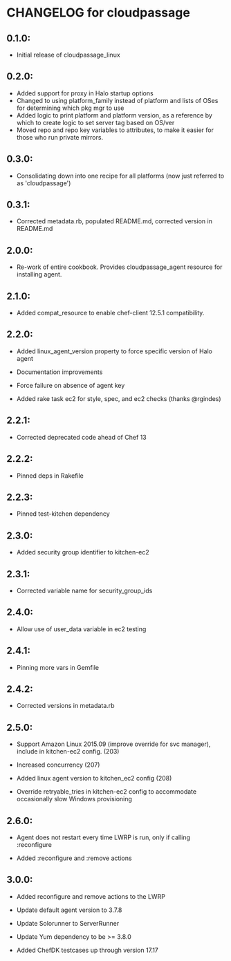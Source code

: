 # CHANGELOG for cloudpassage

## 0.1.0:

* Initial release of cloudpassage_linux

## 0.2.0:

* Added support for proxy in Halo startup options
* Changed to using platform_family instead of platform and lists of OSes for determining which pkg mgr to use
* Added logic to print platform and platform version, as a reference by which to create logic to set server tag based on OS/ver
* Moved repo and repo key variables to attributes, to make it easier for those who run private mirrors.

## 0.3.0:

* Consolidating down into one recipe for all platforms (now just referred to as 'cloudpassage')

## 0.3.1:

* Corrected metadata.rb, populated README.md, corrected version in README.md

## 2.0.0:

* Re-work of entire cookbook.  Provides cloudpassage_agent resource for installing agent.

## 2.1.0:

* Added compat_resource to enable chef-client 12.5.1 compatibility.

## 2.2.0:

* Added linux_agent_version property to force specific version of Halo agent

* Documentation improvements

* Force failure on absence of agent key

* Added rake task ec2 for style, spec, and ec2 checks (thanks @rgindes)

## 2.2.1:

* Corrected deprecated code ahead of Chef 13

## 2.2.2:

* Pinned deps in Rakefile

## 2.2.3:

* Pinned test-kitchen dependency

## 2.3.0:

* Added security group identifier to kitchen-ec2

## 2.3.1:

* Corrected variable name for security_group_ids

## 2.4.0:

* Allow use of user_data variable in ec2 testing

## 2.4.1:

* Pinning more vars in Gemfile

## 2.4.2:

* Corrected versions in metadata.rb

## 2.5.0:

* Support Amazon Linux 2015.09 (improve override for svc manager), include in kitchen-ec2 config. (203)

* Increased concurrency (207)

* Added linux agent version to kitchen_ec2 config (208)

* Override retryable_tries in kitchen-ec2 config to accommodate occasionally slow Windows provisioning

## 2.6.0:

* Agent does not restart every time LWRP is run, only if calling :reconfigure

* Added :reconfigure and :remove actions

## 3.0.0:

* Added reconfigure and remove actions to the LWRP

* Update default agent version to 3.7.8

* Update Solorunner to ServerRunner

* Update Yum dependency to be >= 3.8.0

* Added ChefDK testcases up through version 17.17
